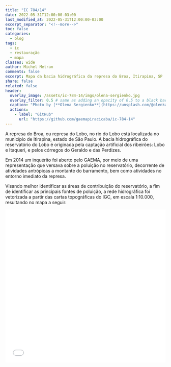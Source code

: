```yaml
---
title: "IC 784/14"
date: 2022-05-31T12:00:00-03:00
last_modified_at: 2022-05-31T12:00:00-03:00
excerpt_separator: "<!--more-->"
toc: false
categories:
  - blog
tags:
  - ic
  - restauração
  - mapa
classes: wide
author: Michel Metran
comments: false
excerpt: Mapa da bacia hidrográfica da represa do Broa, Itirapina, SP
share: false
related: false
header:
  overlay_image: /assets/ic-784-14/imgs/olena-sergienko.jpg
  overlay_filter: 0.5 # same as adding an opacity of 0.5 to a black background
  caption: "Photo by [**Olena Sergienko**](https://unsplash.com/@olenkasergienko?utm_source=unsplash&utm_medium=referral&utm_content=creditCopyText) on [Unsplash](https://unsplash.com)"
  actions:
    - label: "GitHub"
      url: "https://github.com/gaemapiracicaba/ic-784-14"
---
```


A represa do Broa, ou represa do Lobo, no rio do Lobo está localizada no município de Itirapina, estado de São Paulo. A bacia hidrográfica do reservatório do Lobo é originada pela captação artificial dos ribeirões: Lobo e Itaqueri, e pelos córregos do Geraldo e das Perdizes.

Em 2014 um inquérito foi aberto pelo GAEMA, por meio de uma representação que versava sobre a poluição no reservatório, decorrente de atividades antrópicas a montante do barramento, bem como atividades no entorno imediato da represa.

Visando melhor identificar as áreas de contribuição do reservatório, a fim de identificar as principais fontes de poluição, a rede hidrográfica foi vetorizada a partir das cartas topográficas do IGC, em escala 1:10.000, resultando no mapa a seguir:

<iframe src="/assets/ic-784-14/maps/map.html" width="100%" height="480"  frameborder="0" allowfullscreen></iframe>
